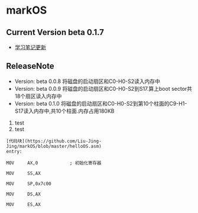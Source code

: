 # markOS
## Current Version beta 0.1.7
- [学习笔记更新](https://github.com/Liu-Jing-Jing/markOS/wiki)

## ReleaseNote
- Version: beta 0.0.8 将磁盘的启动扇区和C0-H0-S2读入内存中
- Version: beta 0.0.9 将磁盘的启动扇区和C0-H0-S2到S17.算上boot sector共18个扇区读入内存中
- Version: beta 0.1.0 将磁盘的启动扇区和C0-H0-S2到第10个柱面的C9-H1-S17读入内存中,共10个柱面.内存占用180KB


1. test
2. test
```
[代码块](https://github.com/Liu-Jing-Jing/markOS/blob/master/helloOS.asm)
entry:

MOV		AX,0			; 初始化寄存器

MOV		SS,AX

MOV		SP,0x7c00

MOV		DS,AX

MOV		ES,AX


```
